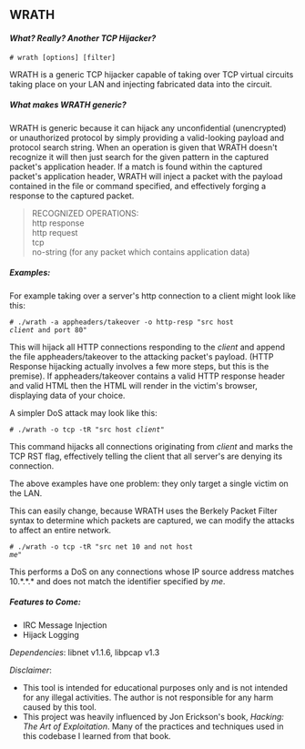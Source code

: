 ## WRATH
#### <i> What? Really? Another TCP Hijacker? </i>

<code># wrath [options] [filter] </code>

WRATH is a generic TCP hijacker capable of taking over TCP virtual circuits taking place 
on your LAN and injecting fabricated data into the circuit.

##### What makes WRATH generic?

WRATH is generic because it can hijack any unconfidential (unencrypted) or unauthorized
protocol by simply providing a valid-looking payload and protocol search string. When
an operation is given that WRATH doesn't recognize it will then just search for the given
pattern in the captured packet's application header. If a match is found within the 
captured packet's application header, WRATH will inject a packet with the payload contained 
in the file or command specified, and effectively forging a response to the captured packet.

> RECOGNIZED OPERATIONS: <br>
> http response <br>
> http request <br>
> tcp <br>
> no-string (for any packet which contains application data) <br>

##### Examples:

For example taking over a server's http connection to a client might look like this:

<code># ./wrath -a appheaders/takeover -o http-resp "src host *client* and port 80"</code>

This will hijack all HTTP connections responding to the *client* and append the file 
appheaders/takeover to the attacking packet's payload. (HTTP Response hijacking actually 
involves a few more steps, but this is the premise). If appheaders/takeover contains 
a valid HTTP response header and valid HTML then the HTML will render in the victim's
browser, displaying data of your choice.

A simpler DoS attack may look like this:

<code># ./wrath -o tcp -tR "src host *client*" </code>

This command hijacks all connections originating from *client* and marks the TCP RST flag, 
effectively telling the client that all server's are denying its connection.

The above examples have one problem: they only target a single victim on the LAN.

This can easily change, because WRATH uses the Berkely Packet Filter syntax to determine which packets
are captured, we can modify the attacks to affect an entire network.

<code># ./wrath -o tcp -tR "src net 10 and not host *me*"</code>

This performs a DoS on any connections whose IP source address matches 10.&#42;.&#42;.&#42; and does
not match the identifier specified by *me*.

##### Features to Come:
* IRC Message Injection
* Hijack Logging

_Dependencies_: libnet v1.1.6, libpcap v1.3

_Disclaimer_:
* This tool is intended for educational purposes only and is not
intended for any illegal activities. The author is not responsible
for any harm caused by this tool.
* This project was heavily influenced by Jon Erickson's book, _Hacking:
The Art of Exploitation_. Many of the practices and techniques used in
this codebase I learned from that book.
